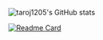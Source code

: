 ![taroj1205's GitHub stats](https://github-readme-stats.vercel.app/api?username=taroj1205&show_icons=true&theme=transparent)

[![Readme Card](https://github-readme-stats.vercel.app/api/pin/?username=taroj1205&repo=Typing-Game-Node)](https://github.com/taroj1205/Typing-Game-Node&theme=transparent)
